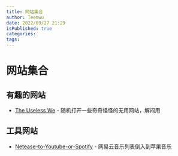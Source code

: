 ```yaml
---
title: 网站集合
author: Teemwu
date: 2022/09/27 21:29
isPublished: true
categories:
tags:
---
```

# 网站集合

## 有趣的网站
- [The Useless We](https://theuselessweb.com/) - 随机打开一些奇奇怪怪的无用网站，解闷用

## 工具网站
- [Netease-to-Youtube-or-Spotify](https://yyrcd.com/n2s/) - 网易云音乐列表倒入到苹果音乐
